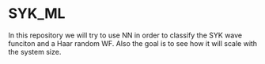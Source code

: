 # SYK_ML
In this repository we will try to use NN in order to classify the SYK wave funciton and a Haar random WF. Also the goal is to see how it will scale with the system size.
